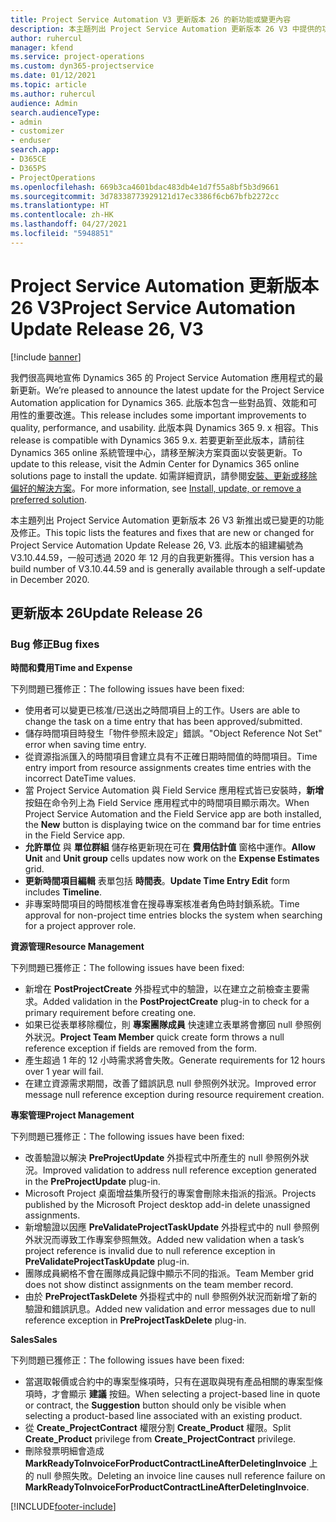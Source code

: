 ```yaml
---
title: Project Service Automation V3 更新版本 26 的新功能或變更內容
description: 本主題列出 Project Service Automation 更新版本 26 V3 中提供的功能和修正。
author: ruhercul
manager: kfend
ms.service: project-operations
ms.custom: dyn365-projectservice
ms.date: 01/12/2021
ms.topic: article
ms.author: ruhercul
audience: Admin
search.audienceType:
- admin
- customizer
- enduser
search.app:
- D365CE
- D365PS
- ProjectOperations
ms.openlocfilehash: 669b3ca4601bdac483db4e1d7f55a8bf5b3d9661
ms.sourcegitcommit: 3d78338773929121d17ec3386f6cb67bfb2272cc
ms.translationtype: HT
ms.contentlocale: zh-HK
ms.lasthandoff: 04/27/2021
ms.locfileid: "5948851"
---
```

# <a name="project-service-automation-update-release-26-v3"></a><span data-ttu-id="918a8-103">Project Service Automation 更新版本 26 V3</span><span class="sxs-lookup"><span data-stu-id="918a8-103">Project Service Automation Update Release 26, V3</span></span>

[!include [banner](../includes/psa-now-project-operations.md)]

<span data-ttu-id="918a8-104">我們很高興地宣佈 Dynamics 365 的 Project Service Automation 應用程式的最新更新。</span><span class="sxs-lookup"><span data-stu-id="918a8-104">We’re pleased to announce the latest update for the Project Service Automation application for Dynamics 365.</span></span> <span data-ttu-id="918a8-105">此版本包含一些對品質、效能和可用性的重要改進。</span><span class="sxs-lookup"><span data-stu-id="918a8-105">This release includes some important improvements to quality, performance, and usability.</span></span> <span data-ttu-id="918a8-106">此版本與 Dynamics 365 9. x 相容。</span><span class="sxs-lookup"><span data-stu-id="918a8-106">This release is compatible with Dynamics 365 9.x.</span></span> <span data-ttu-id="918a8-107">若要更新至此版本，請前往 Dynamics 365 online 系統管理中心，請移至解決方案頁面以安裝更新。</span><span class="sxs-lookup"><span data-stu-id="918a8-107">To update to this release, visit the Admin Center for Dynamics 365 online solutions page to install the update.</span></span> <span data-ttu-id="918a8-108">如需詳細資訊，請參閱[安裝、更新或移除偏好的解決方案](/power-platform/admin/install-remove-preferred-solution)。</span><span class="sxs-lookup"><span data-stu-id="918a8-108">For more information, see [Install, update, or remove a preferred solution](/power-platform/admin/install-remove-preferred-solution).</span></span>

<span data-ttu-id="918a8-109">本主題列出 Project Service Automation 更新版本 26 V3 新推出或已變更的功能及修正。</span><span class="sxs-lookup"><span data-stu-id="918a8-109">This topic lists the features and fixes that are new or changed for Project Service Automation Update Release 26, V3.</span></span> <span data-ttu-id="918a8-110">此版本的組建編號為 V3.10.44.59，一般可透過 2020 年 12 月的自我更新獲得。</span><span class="sxs-lookup"><span data-stu-id="918a8-110">This version has a build number of V3.10.44.59 and is generally available through a self-update in December 2020.</span></span>

## <a name="update-release-26"></a><span data-ttu-id="918a8-111">更新版本 26</span><span class="sxs-lookup"><span data-stu-id="918a8-111">Update Release 26</span></span>

### <a name="bug-fixes"></a><span data-ttu-id="918a8-112">Bug 修正</span><span class="sxs-lookup"><span data-stu-id="918a8-112">Bug fixes</span></span>

<span data-ttu-id="918a8-113">**時間和費用**</span><span class="sxs-lookup"><span data-stu-id="918a8-113">**Time and Expense**</span></span>

<span data-ttu-id="918a8-114">下列問題已獲修正：</span><span class="sxs-lookup"><span data-stu-id="918a8-114">The following issues have been fixed:</span></span>

- <span data-ttu-id="918a8-115">使用者可以變更已核准/已送出之時間項目上的工作。</span><span class="sxs-lookup"><span data-stu-id="918a8-115">Users are able to change the task on a time entry that has been approved/submitted.</span></span>
- <span data-ttu-id="918a8-116">儲存時間項目時發生「物件參照未設定」錯誤。</span><span class="sxs-lookup"><span data-stu-id="918a8-116">"Object Reference Not Set" error when saving time entry.</span></span>
- <span data-ttu-id="918a8-117">從資源指派匯入的時間項目會建立具有不正確日期時間值的時間項目。</span><span class="sxs-lookup"><span data-stu-id="918a8-117">Time entry import from resource assignments creates time entries with the incorrect DateTime values.</span></span>
- <span data-ttu-id="918a8-118">當 Project Service Automation 與 Field Service 應用程式皆已安裝時，**新增** 按鈕在命令列上為 Field Service 應用程式中的時間項目顯示兩次。</span><span class="sxs-lookup"><span data-stu-id="918a8-118">When Project Service Automation and the Field Service app are both installed, the **New** button is displaying twice on the command bar for time entries in the Field Service app.</span></span>
- <span data-ttu-id="918a8-119">**允許單位** 與 **單位群組** 儲存格更新現在可在 **費用估計值** 窗格中運作。</span><span class="sxs-lookup"><span data-stu-id="918a8-119">**Allow Unit** and **Unit group** cells updates now work on the **Expense Estimates** grid.</span></span>
- <span data-ttu-id="918a8-120">**更新時間項目編輯** 表單包括 **時間表**。</span><span class="sxs-lookup"><span data-stu-id="918a8-120">**Update Time Entry Edit** form includes **Timeline**.</span></span>
- <span data-ttu-id="918a8-121">非專案時間項目的時間核准會在搜尋專案核准者角色時封鎖系統。</span><span class="sxs-lookup"><span data-stu-id="918a8-121">Time approval for non-project time entries blocks the system when searching for a project approver role.</span></span>

<span data-ttu-id="918a8-122">**資源管理**</span><span class="sxs-lookup"><span data-stu-id="918a8-122">**Resource Management**</span></span>

<span data-ttu-id="918a8-123">下列問題已獲修正：</span><span class="sxs-lookup"><span data-stu-id="918a8-123">The following issues have been fixed:</span></span>

- <span data-ttu-id="918a8-124">新增在 **PostProjectCreate** 外掛程式中的驗證，以在建立之前檢查主要需求。</span><span class="sxs-lookup"><span data-stu-id="918a8-124">Added validation in the **PostProjectCreate** plug-in to check for a primary requirement before creating one.</span></span>
- <span data-ttu-id="918a8-125">如果已從表單移除欄位，則 **專案團隊成員** 快速建立表單將會擲回 null 參照例外狀況。</span><span class="sxs-lookup"><span data-stu-id="918a8-125">**Project Team Member** quick create form throws a null reference exception if fields are removed from the form.</span></span>
- <span data-ttu-id="918a8-126">產生超過 1 年的 12 小時需求將會失敗。</span><span class="sxs-lookup"><span data-stu-id="918a8-126">Generate requirements for 12 hours over 1 year will fail.</span></span>
- <span data-ttu-id="918a8-127">在建立資源需求期間，改善了錯誤訊息 null 參照例外狀況。</span><span class="sxs-lookup"><span data-stu-id="918a8-127">Improved error message null reference exception during resource requirement creation.</span></span>

<span data-ttu-id="918a8-128">**專案管理**</span><span class="sxs-lookup"><span data-stu-id="918a8-128">**Project Management**</span></span>

<span data-ttu-id="918a8-129">下列問題已獲修正：</span><span class="sxs-lookup"><span data-stu-id="918a8-129">The following issues have been fixed:</span></span>

- <span data-ttu-id="918a8-130">改善驗證以解決 **PreProjectUpdate** 外掛程式中所產生的 null 參照例外狀況。</span><span class="sxs-lookup"><span data-stu-id="918a8-130">Improved validation to address null reference exception generated in the **PreProjectUpdate** plug-in.</span></span>
- <span data-ttu-id="918a8-131">Microsoft Project 桌面增益集所發行的專案會刪除未指派的指派。</span><span class="sxs-lookup"><span data-stu-id="918a8-131">Projects published by the Microsoft Project desktop add-in delete unassigned assignments.</span></span>
- <span data-ttu-id="918a8-132">新增驗證以因應 **PreValidateProjectTaskUpdate** 外掛程式中的 null 參照例外狀況而導致工作專案參照無效。</span><span class="sxs-lookup"><span data-stu-id="918a8-132">Added new validation when a task’s project reference is invalid due to null reference exception in **PreValidateProjectTaskUpdate** plug-in.</span></span>
- <span data-ttu-id="918a8-133">團隊成員網格不會在團隊成員記錄中顯示不同的指派。</span><span class="sxs-lookup"><span data-stu-id="918a8-133">Team Member grid does not show distinct assignments on the team member record.</span></span>
- <span data-ttu-id="918a8-134">由於 **PreProjectTaskDelete** 外掛程式中的 null 參照例外狀況而新增了新的驗證和錯誤訊息。</span><span class="sxs-lookup"><span data-stu-id="918a8-134">Added new validation and error messages due to null reference exception in **PreProjectTaskDelete** plug-in.</span></span>

<span data-ttu-id="918a8-135">**Sales**</span><span class="sxs-lookup"><span data-stu-id="918a8-135">**Sales**</span></span>

<span data-ttu-id="918a8-136">下列問題已獲修正：</span><span class="sxs-lookup"><span data-stu-id="918a8-136">The following issues have been fixed:</span></span>

- <span data-ttu-id="918a8-137">當選取報價或合約中的專案型條項時，只有在選取與現有產品相關的專案型條項時，才會顯示 **建議** 按鈕。</span><span class="sxs-lookup"><span data-stu-id="918a8-137">When selecting a project-based line in quote or contract, the **Suggestion** button should only be visible when selecting a product-based line associated with an existing product.</span></span>
- <span data-ttu-id="918a8-138">從 **Create_ProjectContract** 權限分割 **Create_Product** 權限。</span><span class="sxs-lookup"><span data-stu-id="918a8-138">Split **Create_Product** privilege from **Create_ProjectContract** privilege.</span></span>
- <span data-ttu-id="918a8-139">刪除發票明細會造成 **MarkReadyToInvoiceForProductContractLineAfterDeletingInvoice** 上的 null 參照失敗。</span><span class="sxs-lookup"><span data-stu-id="918a8-139">Deleting an invoice line causes null reference failure on **MarkReadyToInvoiceForProductContractLineAfterDeletingInvoice**.</span></span>


[!INCLUDE[footer-include](../includes/footer-banner.md)]